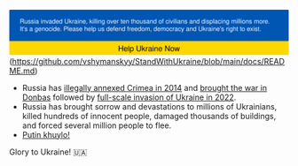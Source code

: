 <a href="#"><img src="https://raw.githubusercontent.com/vshymanskyy/StandWithUkraine/main/banner2-no-action.svg" /></a>(https://github.com/vshymanskyy/StandWithUkraine/blob/main/docs/README.md)

* Russia has [illegally annexed Crimea in 2014](https://en.wikipedia.org/wiki/Annexation_of_Crimea_by_the_Russian_Federation) and [brought the war in Donbas](https://en.wikipedia.org/wiki/War_in_Donbas) followed by [full-scale invasion of Ukraine in 2022](https://en.wikipedia.org/wiki/2022_Russian_invasion_of_Ukraine).
* Russia has brought sorrow and devastations to millions of Ukrainians, killed hundreds of innocent people, damaged thousands of buildings, and forced several million people to flee.
* [Putin khuylo!](https://en.wikipedia.org/wiki/Putin_khuylo!)

Glory to Ukraine! 🇺🇦
